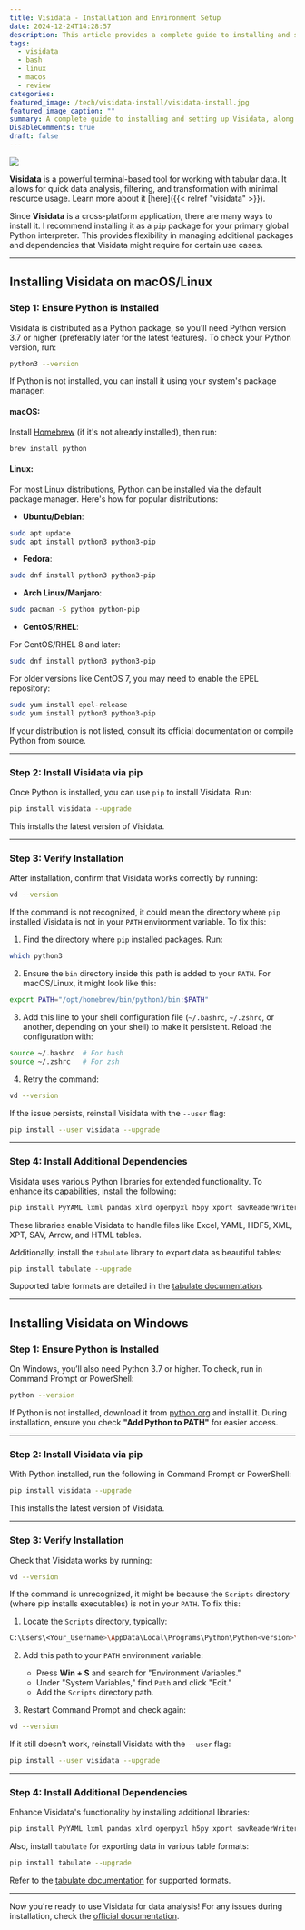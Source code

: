 ```yaml
---
title: Visidata - Installation and Environment Setup
date: 2024-12-24T14:28:57
description: This article provides a complete guide to installing and setting up Visidata on your computer, along with tips to streamline the process and enhance environment control.
tags:
  - visidata
  - bash
  - linux
  - macos
  - review
categories:
featured_image: /tech/visidata-install/visidata-install.jpg
featured_image_caption: ""
summary: A complete guide to installing and setting up Visidata, along with tips to streamline the process and enhance environment control.
DisableComments: true
draft: false
---
```


![](/tech/visidata-install/visidata-install.jpg)

**Visidata** is a powerful terminal-based tool for working with tabular data. It allows for quick data analysis, filtering, and transformation with minimal resource usage. Learn more about it [here]({{< relref "visidata" >}}).

Since **Visidata** is a cross-platform application, there are many ways to install it. I recommend installing it as a `pip` package for your primary global Python interpreter. This provides flexibility in managing additional packages and dependencies that Visidata might require for certain use cases.

---

## Installing Visidata on macOS/Linux

### Step 1: Ensure Python is Installed

Visidata is distributed as a Python package, so you'll need Python version 3.7 or higher (preferably later for the latest features). To check your Python version, run:

```bash
python3 --version
```

If Python is not installed, you can install it using your system's package manager:

#### macOS:

Install [Homebrew](https://brew.sh/) (if it's not already installed), then run:

```bash
brew install python
```

#### Linux:

For most Linux distributions, Python can be installed via the default package manager. Here's how for popular distributions:

- **Ubuntu/Debian**:

```bash
sudo apt update  
sudo apt install python3 python3-pip
```

- **Fedora**:

```bash
sudo dnf install python3 python3-pip
```

- **Arch Linux/Manjaro**:

```bash
sudo pacman -S python python-pip
```

- **CentOS/RHEL**:

For CentOS/RHEL 8 and later:

```bash
sudo dnf install python3 python3-pip
```

For older versions like CentOS 7, you may need to enable the EPEL repository:

```bash
sudo yum install epel-release  
sudo yum install python3 python3-pip
```

If your distribution is not listed, consult its official documentation or compile Python from source.

---

### Step 2: Install Visidata via pip

Once Python is installed, you can use `pip` to install Visidata. Run:

```bash
pip install visidata --upgrade
```

This installs the latest version of Visidata.

---

### Step 3: Verify Installation

After installation, confirm that Visidata works correctly by running:

```bash
vd --version
```

If the command is not recognized, it could mean the directory where `pip` installed Visidata is not in your `PATH` environment variable. To fix this:

1. Find the directory where `pip` installed packages. Run:

```bash
which python3
```

2. Ensure the `bin` directory inside this path is added to your `PATH`. For macOS/Linux, it might look like this:

```bash
export PATH="/opt/homebrew/bin/python3/bin:$PATH"
```

3. Add this line to your shell configuration file (`~/.bashrc`, `~/.zshrc`, or another, depending on your shell) to make it persistent. Reload the configuration with:

```bash
source ~/.bashrc  # For bash  
source ~/.zshrc   # For zsh
```

4. Retry the command:

```bash
vd --version
```

If the issue persists, reinstall Visidata with the `--user` flag:

```bash
pip install --user visidata --upgrade
```

---

### Step 4: Install Additional Dependencies

Visidata uses various Python libraries for extended functionality. To enhance its capabilities, install the following:

```bash
pip install PyYAML lxml pandas xlrd openpyxl h5py xport savReaderWriter --upgrade
```

These libraries enable Visidata to handle files like Excel, YAML, HDF5, XML, XPT, SAV, Arrow, and HTML tables.

Additionally, install the `tabulate` library to export data as beautiful tables:

```bash
pip install tabulate --upgrade
```

Supported table formats are detailed in the [tabulate documentation](https://github.com/astanin/python-tabulate).

---

## Installing Visidata on Windows

### Step 1: Ensure Python is Installed

On Windows, you’ll also need Python 3.7 or higher. To check, run in Command Prompt or PowerShell:

```bash
python --version
```

If Python is not installed, download it from [python.org](https://www.python.org/downloads/) and install it. During installation, ensure you check **"Add Python to PATH"** for easier access.

---

### Step 2: Install Visidata via pip

With Python installed, run the following in Command Prompt or PowerShell:

```bash
pip install visidata --upgrade
```

This installs the latest version of Visidata.

---

### Step 3: Verify Installation

Check that Visidata works by running:

```bash
vd --version
```

If the command is unrecognized, it might be because the `Scripts` directory (where pip installs executables) is not in your `PATH`. To fix this:

1. Locate the `Scripts` directory, typically:

```bash
C:\Users\<Your_Username>\AppData\Local\Programs\Python\Python<version>\Scripts\
```

2. Add this path to your `PATH` environment variable:
   - Press **Win + S** and search for "Environment Variables."
   - Under "System Variables," find `Path` and click "Edit."
   - Add the `Scripts` directory path.

3. Restart Command Prompt and check again:

```bash
vd --version
```

If it still doesn't work, reinstall Visidata with the `--user` flag:

```bash
pip install --user visidata --upgrade
```

---

### Step 4: Install Additional Dependencies

Enhance Visidata's functionality by installing additional libraries:

```bash
pip install PyYAML lxml pandas xlrd openpyxl h5py xport savReaderWriter --upgrade
```

Also, install `tabulate` for exporting data in various table formats:

```bash
pip install tabulate --upgrade
```

Refer to the [tabulate documentation](https://github.com/astanin/python-tabulate) for supported formats.

---

Now you're ready to use Visidata for data analysis! For any issues during installation, check the [official documentation](https://www.visidata.org/docs/).

